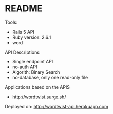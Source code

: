 # README

Tools:
  - Rails 5 API
  - Ruby version: 2.6.1
  - word

API Descriptions:
  - Single endpoint API 
  - no-auth API
  - Algorith: Binary Search
  - no-database, only one read-only file  

Applications based on the APIS
  - http://wordtwist.surge.sh/
 
Deployed on: http://wordtwist-api.herokuapp.com
 

